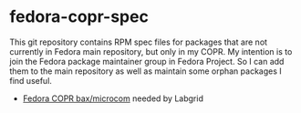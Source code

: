 # fedora-copr-spec

This git repository contains RPM spec files for packages that are not currently in Fedora main repository, but only in my COPR.
My intention is to join the Fedora package maintainer group in Fedora Project.
So I can add them to the main repository as well as maintain some orphan packages I find useful.

- [Fedora COPR bax/microcom](https://copr.fedorainfracloud.org/coprs/bax/microcom/) needed by Labgrid
